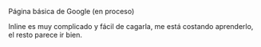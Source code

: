 Página básica de Google (en proceso)

Inline es muy complicado y fácil de cagarla, me está costando aprenderlo, el resto parece ir bien.